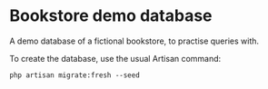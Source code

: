 # Bookstore demo database

A demo database of a fictional bookstore, to practise queries with.

To create the database, use the usual Artisan command:
```
php artisan migrate:fresh --seed
```
